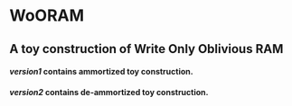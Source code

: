 # **WoORAM**

## A toy construction of Write Only Oblivious RAM

#### *version1* contains ammortized toy construction. 
#### *version2* contains de-ammortized toy construction. 

